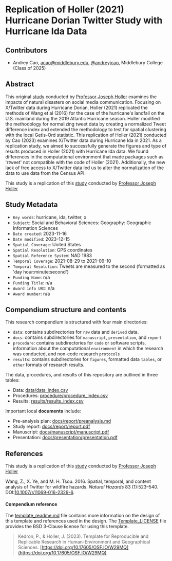 # Replication of Holler (2021) Hurricane Dorian Twitter Study with Hurricane Ida Data

## Contributors

- Andrey Cao, acao@middlebury.edu, [@andreyjcao](https://github.com/andreyjcao), Middlebury College (Class of 2025)

## Abstract

This original [study](https://github.com/GIS4DEV/OR-Dorian) conducted by [Professor Joseph Holler](https://github.com/josephholler) examines the impacts of natural disasters on social media communication. 
Focusing on X/Twitter data during Hurricane Dorian, Holler (2021) replicated the methods of Wang et al (2016) for the case of the hurricane's landfall on the U.S. mainland during the 2019 Atlantic Hurricane season. 
Holler modified the methodology for normalizing tweet data by creating a normalized Tweet difference index and extended the methodology to test for spatial clustering with the local Getis-Ord statistic. 
This replication of Holler (2021) conducted by Cao (2023) examines X/Twitter data during Hurricane Ida in 2021. 
As a replication study, we aimed to successfully generate the figures and type of results produced in Holler (2021) with Hurricane Ida data. 
We found differences in the computational environment that made packages such as 'rtweet' not compatible with the code of Holler (2021). 
Additionally, the new lack of free access to X/Twitter data led us to alter the normalization of the data to use data from the Census API. 

This study is a replication of this [study](https://github.com/GIS4DEV/OR-Dorian) conducted by [Professor Joseph Holler](https://github.com/josephholler)

## Study Metadata

- `Key words`: hurricane, ida, twitter, x
- `Subject`: Social and Behavioral Sciences: Geography: Geographic Information Sciences
- `Date created`: 2023-11-16
- `Date modified`: 2023-12-15
- `Spatial Coverage`: United States
- `Spatial Resolution`: GPS coordinates
- `Spatial Reference System`: NAD 1983
- `Temporal Coverage`: 2021-08-29 to 2021-09-10
- `Temporal Resolution`: Tweets are measured to the second (formatted as 'day hour:minute:second')
- `Funding Name`: n/a
- `Funding Title`: n/a
- `Award info URI`: n/a
- `Award number`: n/a

## Compendium structure and contents

This research compendium is structured with four main directories:

- `data`: contains subdirectories for `raw` data and `derived` data.
- `docs`: contains subdirectories for `manuscript`, `presentation`, and `report`
- `procedure`: contains subdirectories for `code` or software scripts, information about the computational `environment` in which the research was conducted, and non-code research `protocols`
- `results`: contains subdirectories for `figures`, formatted data `tables`, or `other` formats of research results.

The data, procedures, and results of this repository are outlined in three tables:
- Data: [data/data_index.csv](data/data_index.csv)
- Procedures: [procedure/procedure_index.csv](procedure/procedure_index.csv)
- Results: [results/results_index.csv](results/results_index.csv)

Important local **documents** include:
- Pre-analysis plan: [docs/report/preanalysis.md](docs/report/preanalysis.md)
- Study report: [docs/report/report.pdf](docs/report/report.pdf)
- Manuscript: [docs/manuscript/manuscript.pdf](docs/manuscript/manuscript.pdf)
- Presentation: [docs/presentation/presentation.pdf](docs/presentation/presentation.pdf)

## References

This study is a replication of this [study](https://github.com/GIS4DEV/OR-Dorian) conducted by [Professor Joseph Holler](https://github.com/josephholler)

Wang, Z., X. Ye, and M. H. Tsou. 2016. Spatial, temporal, and content analysis of Twitter for wildfire hazards. *Natural Hazards* 83 (1):523–540. DOI:[10.1007/s11069-016-2329-6](https://doi.org/10.1007/s11069-016-2329-6).

#### Compendium reference

The [template_readme.md](template_readme.md) file contains more information on the design of this template and references used in the design.
The [Template_LICENSE](Template_LICENSE) file provides the BSD 3-Clause license for using this template.
> Kedron, P., & Holler, J. (2023). Template for Reproducible and Replicable Research in Human-Environment and Geographical Sciences. [https://doi.org/10.17605/OSF.IO/W29MQ](https://doi.org/10.17605/OSF.IO/W29MQ)


